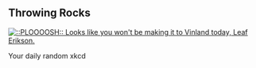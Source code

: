 ## Throwing Rocks
[![::PLOOOOSH:: Looks like you won't be making it to Vinland today, Leaf Erikson.](https://imgs.xkcd.com/comics/throwing_rocks.png)](https://xkcd.com/1385/ "::PLOOOOSH:: Looks like you won't be making it to Vinland today, Leaf Erikson.")

Your daily random xkcd
